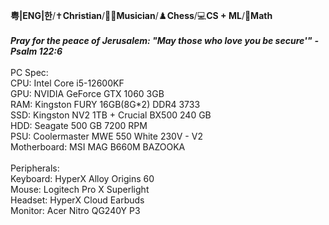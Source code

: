 **粤|ENG|한**/✝️**Christian**/🎸🎹**Musician**/♟️**Chess**/💻**CS + ML**/📐**Math**
\
\
***Pray for the peace of Jerusalem: "May those who love you be secure'"***
***- Psalm 122:6***
\
\
PC Spec:\
CPU: Intel Core i5-12600KF\
GPU: NVIDIA GeForce GTX 1060 3GB\
RAM: Kingston FURY 16GB(8G*2) DDR4 3733\
SSD: Kingston NV2 1TB + Crucial BX500 240 GB\
HDD: Seagate 500 GB 7200 RPM\
PSU: Coolermaster MWE 550 White 230V - V2\
Motherboard: MSI MAG B660M BAZOOKA\
\
Peripherals:\
Keyboard: HyperX Alloy Origins 60\
Mouse: Logitech Pro X Superlight\
Headset: HyperX Cloud Earbuds\
Monitor: Acer Nitro QG240Y P3
